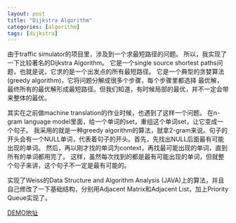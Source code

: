 ```yaml
---
layout: post
title: "Dijkstra Algorithm"
categories: [algorithm]
tags: [dijkstra]
---
```


由于traffic simulator的项目里，涉及到一个求最短路径的问题。
所以，我实现了一下比较著名的Dijkstra Algorithm。
它是一个single source shortest paths问题，也就是说，它求的是一个出发点的所有最短路径。
它是一个典型的贪婪算法(greedy algorithm)，它将问题分解成很多个步骤，每个步骤里都选择
最优解，最终所有的最优解形成最短路径。但我们知道，有时候局部的最优，并不一定会带来整体的最优。

其实在之前做machine translation的作业时候，也遇到了这样一个问题。
在n-gram language model里面，给一个单词的set，重组这个单词set，让它变成一个句子。
我采用的就是一种greedy algorithm的算法，就拿2-gram来说。句子的开头会有一个NULL单词，代表着句子的开头。首先，先找出NULL后面最有可能出现的单词。
然后，再以刚才找的单词为context，再找最可能出现的单词，直到所有的单词都用完了。
这样，虽然每次找到的都是最有可能出现的单词，但就整个句子来讲，这个句子不一定是最有可能的。

实现了Weiss的Data Structure and Algorithm Analysis (JAVA)上的算法，并且自己修改了一下基础结构，分别用Adjacent Matrix和Adjacent List，加上Priority Queue实现了。

[DEMO地址](https://github.com/HengfengLi/Dijkstra-Algorithm)